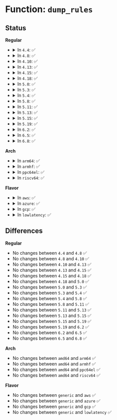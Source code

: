 # Function: <code>dump_rules</code>

## Status
<b>Regular</b>
<ul>
<li>
<details>
<summary>In <code>4.4</code>: ✅</summary>

```c
int dump_rules(struct sk_buff *skb, struct netlink_callback *cb, struct fib_rules_ops *ops);
```

**Collision:** Unique Static

**Inline:** No

**Transformation:** False

**Instances:**

```
In net/core/fib_rules.c (ffffffff8173a070)
Location: net/core/fib_rules.c:629
Inline: False
Direct callers:
  - net/core/fib_rules.c:fib_nl_dumprule
  - net/core/fib_rules.c:fib_nl_dumprule
```
**Symbols:**

```
ffffffff8173a070-ffffffff8173a13f: dump_rules (STB_LOCAL)
```
</details>
</li>
<li>
<details>
<summary>In <code>4.8</code>: ✅</summary>

```c
int dump_rules(struct sk_buff *skb, struct netlink_callback *cb, struct fib_rules_ops *ops);
```

**Collision:** Unique Static

**Inline:** No

**Transformation:** False

**Instances:**

```
In net/core/fib_rules.c (ffffffff817a6e90)
Location: net/core/fib_rules.c:701
Inline: False
Direct callers:
  - net/core/fib_rules.c:fib_nl_dumprule
  - net/core/fib_rules.c:fib_nl_dumprule
```
**Symbols:**

```
ffffffff817a6e90-ffffffff817a6f5f: dump_rules (STB_LOCAL)
```
</details>
</li>
<li>
<details>
<summary>In <code>4.10</code>: ✅</summary>

```c
int dump_rules(struct sk_buff *skb, struct netlink_callback *cb, struct fib_rules_ops *ops);
```

**Collision:** Unique Static

**Inline:** No

**Transformation:** False

**Instances:**

```
In net/core/fib_rules.c (ffffffff817d59d0)
Location: net/core/fib_rules.c:775
Inline: False
Direct callers:
  - net/core/fib_rules.c:fib_nl_dumprule
  - net/core/fib_rules.c:fib_nl_dumprule
```
**Symbols:**

```
ffffffff817d59d0-ffffffff817d5a9f: dump_rules (STB_LOCAL)
```
</details>
</li>
<li>
<details>
<summary>In <code>4.13</code>: ✅</summary>

```c
int dump_rules(struct sk_buff *skb, struct netlink_callback *cb, struct fib_rules_ops *ops);
```

**Collision:** Unique Static

**Inline:** No

**Transformation:** False

**Instances:**

```
In net/core/fib_rules.c (ffffffff817f4e60)
Location: net/core/fib_rules.c:799
Inline: False
Direct callers:
  - net/core/fib_rules.c:fib_nl_dumprule
  - net/core/fib_rules.c:fib_nl_dumprule
```
**Symbols:**

```
ffffffff817f4e60-ffffffff817f4f29: dump_rules (STB_LOCAL)
```
</details>
</li>
<li>
<details>
<summary>In <code>4.15</code>: ✅</summary>

```c
int dump_rules(struct sk_buff *skb, struct netlink_callback *cb, struct fib_rules_ops *ops);
```

**Collision:** Unique Static

**Inline:** No

**Transformation:** False

**Instances:**

```
In net/core/fib_rules.c (ffffffff818706c0)
Location: net/core/fib_rules.c:865
Inline: False
Direct callers:
  - net/core/fib_rules.c:fib_nl_dumprule
  - net/core/fib_rules.c:fib_nl_dumprule
```
**Symbols:**

```
ffffffff818706c0-ffffffff81870789: dump_rules (STB_LOCAL)
```
</details>
</li>
<li>
<details>
<summary>In <code>4.18</code>: ✅</summary>

```c
int dump_rules(struct sk_buff *skb, struct netlink_callback *cb, struct fib_rules_ops *ops);
```

**Collision:** Unique Static

**Inline:** No

**Transformation:** False

**Instances:**

```
In net/core/fib_rules.c (ffffffff818c1ee0)
Location: net/core/fib_rules.c:1040
Inline: False
Direct callers:
  - net/core/fib_rules.c:fib_nl_dumprule
  - net/core/fib_rules.c:fib_nl_dumprule
```
**Symbols:**

```
ffffffff818c1ee0-ffffffff818c1fa6: dump_rules (STB_LOCAL)
```
</details>
</li>
<li>
<details>
<summary>In <code>5.0</code>: ✅</summary>

```c
int dump_rules(struct sk_buff *skb, struct netlink_callback *cb, struct fib_rules_ops *ops);
```

**Collision:** Unique Static

**Inline:** No

**Transformation:** False

**Instances:**

```
In net/core/fib_rules.c (ffffffff818ead10)
Location: net/core/fib_rules.c:1039
Inline: False
Direct callers:
  - net/core/fib_rules.c:fib_nl_dumprule
  - net/core/fib_rules.c:fib_nl_dumprule
```
**Symbols:**

```
ffffffff818ead10-ffffffff818eadd6: dump_rules (STB_LOCAL)
```
</details>
</li>
<li>
<details>
<summary>In <code>5.3</code>: ✅</summary>

```c
int dump_rules(struct sk_buff *skb, struct netlink_callback *cb, struct fib_rules_ops *ops);
```

**Collision:** Unique Static

**Inline:** No

**Transformation:** False

**Instances:**

```
In net/core/fib_rules.c (ffffffff8193a7b0)
Location: net/core/fib_rules.c:1038
Inline: False
Direct callers:
  - net/core/fib_rules.c:fib_nl_dumprule
  - net/core/fib_rules.c:fib_nl_dumprule
```
**Symbols:**

```
ffffffff8193a7b0-ffffffff8193a875: dump_rules (STB_LOCAL)
```
</details>
</li>
<li>
<details>
<summary>In <code>5.4</code>: ✅</summary>

```c
int dump_rules(struct sk_buff *skb, struct netlink_callback *cb, struct fib_rules_ops *ops);
```

**Collision:** Unique Static

**Inline:** No

**Transformation:** False

**Instances:**

```
In net/core/fib_rules.c (ffffffff8196d670)
Location: net/core/fib_rules.c:1038
Inline: False
Direct callers:
  - net/core/fib_rules.c:fib_nl_dumprule
  - net/core/fib_rules.c:fib_nl_dumprule
```
**Symbols:**

```
ffffffff8196d670-ffffffff8196d735: dump_rules (STB_LOCAL)
```
</details>
</li>
<li>
<details>
<summary>In <code>5.8</code>: ✅</summary>

```c
int dump_rules(struct sk_buff *skb, struct netlink_callback *cb, struct fib_rules_ops *ops);
```

**Collision:** Unique Static

**Inline:** No

**Transformation:** False

**Instances:**

```
In net/core/fib_rules.c (ffffffff81a40930)
Location: net/core/fib_rules.c:1045
Inline: False
Direct callers:
  - net/core/fib_rules.c:fib_nl_dumprule
  - net/core/fib_rules.c:fib_nl_dumprule
```
**Symbols:**

```
ffffffff81a40930-ffffffff81a409e3: dump_rules (STB_LOCAL)
```
</details>
</li>
<li>
<details>
<summary>In <code>5.11</code>: ✅</summary>

```c
int dump_rules(struct sk_buff *skb, struct netlink_callback *cb, struct fib_rules_ops *ops);
```

**Collision:** Unique Static

**Inline:** No

**Transformation:** False

**Instances:**

```
In net/core/fib_rules.c (ffffffff81a43de0)
Location: net/core/fib_rules.c:1068
Inline: False
Direct callers:
  - net/core/fib_rules.c:fib_nl_dumprule
  - net/core/fib_rules.c:fib_nl_dumprule
```
**Symbols:**

```
ffffffff81a43de0-ffffffff81a43ea2: dump_rules (STB_LOCAL)
```
</details>
</li>
<li>
<details>
<summary>In <code>5.13</code>: ✅</summary>

```c
int dump_rules(struct sk_buff *skb, struct netlink_callback *cb, struct fib_rules_ops *ops);
```

**Collision:** Unique Static

**Inline:** No

**Transformation:** False

**Instances:**

```
In net/core/fib_rules.c (ffffffff81a28c30)
Location: net/core/fib_rules.c:1068
Inline: False
Direct callers:
  - net/core/fib_rules.c:fib_nl_dumprule
  - net/core/fib_rules.c:fib_nl_dumprule
```
**Symbols:**

```
ffffffff81a28c30-ffffffff81a28cf2: dump_rules (STB_LOCAL)
```
</details>
</li>
<li>
<details>
<summary>In <code>5.15</code>: ✅</summary>

```c
int dump_rules(struct sk_buff *skb, struct netlink_callback *cb, struct fib_rules_ops *ops);
```

**Collision:** Unique Static

**Inline:** No

**Transformation:** False

**Instances:**

```
In net/core/fib_rules.c (ffffffff81add9f0)
Location: net/core/fib_rules.c:1068
Inline: False
Direct callers:
  - net/core/fib_rules.c:fib_nl_dumprule
  - net/core/fib_rules.c:fib_nl_dumprule
```
**Symbols:**

```
ffffffff81add9f0-ffffffff81addab2: dump_rules (STB_LOCAL)
```
</details>
</li>
<li>
<details>
<summary>In <code>5.19</code>: ✅</summary>

```c
int dump_rules(struct sk_buff *skb, struct netlink_callback *cb, struct fib_rules_ops *ops);
```

**Collision:** Unique Static

**Inline:** No

**Transformation:** False

**Instances:**

```
In net/core/fib_rules.c (ffffffff81c5e5a0)
Location: net/core/fib_rules.c:1089
Inline: False
Direct callers:
  - net/core/fib_rules.c:fib_nl_dumprule
  - net/core/fib_rules.c:fib_nl_dumprule
```
**Symbols:**

```
ffffffff81c5e5a0-ffffffff81c5e680: dump_rules (STB_LOCAL)
```
</details>
</li>
<li>
<details>
<summary>In <code>6.2</code>: ✅</summary>

```c
int dump_rules(struct sk_buff *skb, struct netlink_callback *cb, struct fib_rules_ops *ops);
```

**Collision:** Unique Static

**Inline:** No

**Transformation:** False

**Instances:**

```
In net/core/fib_rules.c (ffffffff81e14df0)
Location: net/core/fib_rules.c:1089
Inline: False
Direct callers:
  - net/core/fib_rules.c:fib_nl_dumprule
  - net/core/fib_rules.c:fib_nl_dumprule
```
**Symbols:**

```
ffffffff81e14df0-ffffffff81e14ed0: dump_rules (STB_LOCAL)
```
</details>
</li>
<li>
<details>
<summary>In <code>6.5</code>: ✅</summary>

```c
int dump_rules(struct sk_buff *skb, struct netlink_callback *cb, struct fib_rules_ops *ops);
```

**Collision:** Unique Static

**Inline:** No

**Transformation:** False

**Instances:**

```
In net/core/fib_rules.c (ffffffff81e88700)
Location: net/core/fib_rules.c:1089
Inline: False
Direct callers:
  - net/core/fib_rules.c:fib_nl_dumprule
  - net/core/fib_rules.c:fib_nl_dumprule
```
**Symbols:**

```
ffffffff81e88700-ffffffff81e887e0: dump_rules (STB_LOCAL)
```
</details>
</li>
<li>
<details>
<summary>In <code>6.8</code>: ✅</summary>

```c
int dump_rules(struct sk_buff *skb, struct netlink_callback *cb, struct fib_rules_ops *ops);
```

**Collision:** Unique Static

**Inline:** No

**Transformation:** False

**Instances:**

```
In net/core/fib_rules.c (ffffffff81f4a710)
Location: net/core/fib_rules.c:1087
Inline: False
Direct callers:
  - net/core/fib_rules.c:fib_nl_dumprule
  - net/core/fib_rules.c:fib_nl_dumprule
```
**Symbols:**

```
ffffffff81f4a710-ffffffff81f4a7f0: dump_rules (STB_LOCAL)
```
</details>
</li>
</ul>
<b>Arch</b>
<ul>
<li>
<details>
<summary>In <code>arm64</code>: ✅</summary>

```c
int dump_rules(struct sk_buff *skb, struct netlink_callback *cb, struct fib_rules_ops *ops);
```

**Collision:** Unique Static

**Inline:** No

**Transformation:** False

**Instances:**

```
In net/core/fib_rules.c (ffff800010c13d20)
Location: net/core/fib_rules.c:1038
Inline: False
Direct callers:
  - net/core/fib_rules.c:fib_nl_dumprule
  - net/core/fib_rules.c:fib_nl_dumprule
```
**Symbols:**

```
ffff800010c13d20-ffff800010c13e04: dump_rules (STB_LOCAL)
```
</details>
</li>
<li>
<details>
<summary>In <code>armhf</code>: ✅</summary>

```c
int dump_rules(struct sk_buff *skb, struct netlink_callback *cb, struct fib_rules_ops *ops);
```

**Collision:** Unique Static

**Inline:** No

**Transformation:** False

**Instances:**

```
In net/core/fib_rules.c (c0d2b77c)
Location: net/core/fib_rules.c:1038
Inline: False
Direct callers:
  - net/core/fib_rules.c:fib_nl_dumprule
  - net/core/fib_rules.c:fib_nl_dumprule
```
**Symbols:**

```
c0d2b77c-c0d2b840: dump_rules (STB_LOCAL)
```
</details>
</li>
<li>
<details>
<summary>In <code>ppc64el</code>: ✅</summary>

```c
int dump_rules(struct sk_buff *skb, struct netlink_callback *cb, struct fib_rules_ops *ops);
```

**Collision:** Unique Static

**Inline:** No

**Transformation:** False

**Instances:**

```
In net/core/fib_rules.c (c000000000d012b0)
Location: net/core/fib_rules.c:1038
Inline: False
Direct callers:
  - net/core/fib_rules.c:fib_nl_dumprule
  - net/core/fib_rules.c:fib_nl_dumprule
```
**Symbols:**

```
c000000000d012b0-c000000000d013ec: dump_rules (STB_LOCAL)
```
</details>
</li>
<li>
<details>
<summary>In <code>riscv64</code>: ✅</summary>

```c
int dump_rules(struct sk_buff *skb, struct netlink_callback *cb, struct fib_rules_ops *ops);
```

**Collision:** Unique Static

**Inline:** No

**Transformation:** False

**Instances:**

```
In net/core/fib_rules.c (ffffffe00078f3ca)
Location: net/core/fib_rules.c:1038
Inline: False
Direct callers:
  - net/core/fib_rules.c:fib_nl_dumprule
  - net/core/fib_rules.c:fib_nl_dumprule
```
**Symbols:**

```
ffffffe00078f3ca-ffffffe00078f478: dump_rules (STB_LOCAL)
```
</details>
</li>
</ul>
<b>Flavor</b>
<ul>
<li>
<details>
<summary>In <code>aws</code>: ✅</summary>

```c
int dump_rules(struct sk_buff *skb, struct netlink_callback *cb, struct fib_rules_ops *ops);
```

**Collision:** Unique Static

**Inline:** No

**Transformation:** False

**Instances:**

```
In net/core/fib_rules.c (ffffffff8190d640)
Location: net/core/fib_rules.c:1038
Inline: False
Direct callers:
  - net/core/fib_rules.c:fib_nl_dumprule
  - net/core/fib_rules.c:fib_nl_dumprule
```
**Symbols:**

```
ffffffff8190d640-ffffffff8190d705: dump_rules (STB_LOCAL)
```
</details>
</li>
<li>
<details>
<summary>In <code>azure</code>: ✅</summary>

```c
int dump_rules(struct sk_buff *skb, struct netlink_callback *cb, struct fib_rules_ops *ops);
```

**Collision:** Unique Static

**Inline:** No

**Transformation:** False

**Instances:**

```
In net/core/fib_rules.c (ffffffff818c7400)
Location: net/core/fib_rules.c:1038
Inline: False
Direct callers:
  - net/core/fib_rules.c:fib_nl_dumprule
  - net/core/fib_rules.c:fib_nl_dumprule
```
**Symbols:**

```
ffffffff818c7400-ffffffff818c74c5: dump_rules (STB_LOCAL)
```
</details>
</li>
<li>
<details>
<summary>In <code>gcp</code>: ✅</summary>

```c
int dump_rules(struct sk_buff *skb, struct netlink_callback *cb, struct fib_rules_ops *ops);
```

**Collision:** Unique Static

**Inline:** No

**Transformation:** False

**Instances:**

```
In net/core/fib_rules.c (ffffffff8195e670)
Location: net/core/fib_rules.c:1038
Inline: False
Direct callers:
  - net/core/fib_rules.c:fib_nl_dumprule
  - net/core/fib_rules.c:fib_nl_dumprule
```
**Symbols:**

```
ffffffff8195e670-ffffffff8195e735: dump_rules (STB_LOCAL)
```
</details>
</li>
<li>
<details>
<summary>In <code>lowlatency</code>: ✅</summary>

```c
int dump_rules(struct sk_buff *skb, struct netlink_callback *cb, struct fib_rules_ops *ops);
```

**Collision:** Unique Static

**Inline:** No

**Transformation:** False

**Instances:**

```
In net/core/fib_rules.c (ffffffff819808c0)
Location: net/core/fib_rules.c:1038
Inline: False
Direct callers:
  - net/core/fib_rules.c:fib_nl_dumprule
  - net/core/fib_rules.c:fib_nl_dumprule
```
**Symbols:**

```
ffffffff819808c0-ffffffff81980998: dump_rules (STB_LOCAL)
```
</details>
</li>
</ul>

## Differences
<b>Regular</b>
<ul>
<li>
No changes between <code>4.4</code> and <code>4.8</code> ✅
</li>
<li>
No changes between <code>4.8</code> and <code>4.10</code> ✅
</li>
<li>
No changes between <code>4.10</code> and <code>4.13</code> ✅
</li>
<li>
No changes between <code>4.13</code> and <code>4.15</code> ✅
</li>
<li>
No changes between <code>4.15</code> and <code>4.18</code> ✅
</li>
<li>
No changes between <code>4.18</code> and <code>5.0</code> ✅
</li>
<li>
No changes between <code>5.0</code> and <code>5.3</code> ✅
</li>
<li>
No changes between <code>5.3</code> and <code>5.4</code> ✅
</li>
<li>
No changes between <code>5.4</code> and <code>5.8</code> ✅
</li>
<li>
No changes between <code>5.8</code> and <code>5.11</code> ✅
</li>
<li>
No changes between <code>5.11</code> and <code>5.13</code> ✅
</li>
<li>
No changes between <code>5.13</code> and <code>5.15</code> ✅
</li>
<li>
No changes between <code>5.15</code> and <code>5.19</code> ✅
</li>
<li>
No changes between <code>5.19</code> and <code>6.2</code> ✅
</li>
<li>
No changes between <code>6.2</code> and <code>6.5</code> ✅
</li>
<li>
No changes between <code>6.5</code> and <code>6.8</code> ✅
</li>
</ul>
<b>Arch</b>
<ul>
<li>
No changes between <code>amd64</code> and <code>arm64</code> ✅
</li>
<li>
No changes between <code>amd64</code> and <code>armhf</code> ✅
</li>
<li>
No changes between <code>amd64</code> and <code>ppc64el</code> ✅
</li>
<li>
No changes between <code>amd64</code> and <code>riscv64</code> ✅
</li>
</ul>
<b>Flavor</b>
<ul>
<li>
No changes between <code>generic</code> and <code>aws</code> ✅
</li>
<li>
No changes between <code>generic</code> and <code>azure</code> ✅
</li>
<li>
No changes between <code>generic</code> and <code>gcp</code> ✅
</li>
<li>
No changes between <code>generic</code> and <code>lowlatency</code> ✅
</li>
</ul>

